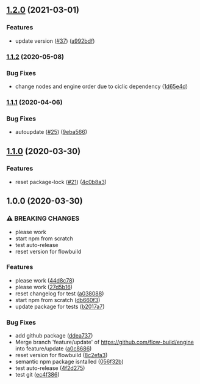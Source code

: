 ## [1.2.0](https://github.com/flow-build/engine/compare/v1.1.2...v1.2.0) (2021-03-01)


### Features

* update version ([#37](https://github.com/flow-build/engine/issues/37)) ([a992bdf](https://github.com/flow-build/engine/commit/a992bdf0a72641258c9342d35eb4a71f502a6892))

### [1.1.2](https://github.com/flow-build/engine/compare/v1.1.1...v1.1.2) (2020-05-08)


### Bug Fixes

* change nodes and engine order due to ciclic dependency ([1d65e4d](https://github.com/flow-build/engine/commit/1d65e4d480a124e07e63a25818f1baa5253e9d0d))

### [1.1.1](https://github.com/flow-build/engine/compare/v1.1.0...v1.1.1) (2020-04-06)


### Bug Fixes

* autoupdate ([#25](https://github.com/flow-build/engine/issues/25)) ([9eba566](https://github.com/flow-build/engine/commit/9eba56644c93b045e0f8cf90196d149c59c93552))

## [1.1.0](https://github.com/flow-build/engine/compare/v1.0.0...v1.1.0) (2020-03-30)


### Features

* reset package-lock ([#21](https://github.com/flow-build/engine/issues/21)) ([4c0b8a3](https://github.com/flow-build/engine/commit/4c0b8a30aa3cb9f3e3bf6b972c49a7d66694f65a))

## 1.0.0 (2020-03-30)


### ⚠ BREAKING CHANGES

* please work
* start npm from scratch
* test auto-release
* reset version for flowbuild

### Features

* please work ([44d8c78](https://github.com/flow-build/engine/commit/44d8c787899327eb64c37584f4324f26abfed148))
* please work ([27d5b16](https://github.com/flow-build/engine/commit/27d5b16623dae344f1a4b7dfb650b32048b4528d))
* reset changelog for test ([a038088](https://github.com/flow-build/engine/commit/a038088fbff3ae6192e1a998900ef879668a7953))
* start npm from scratch ([db660f3](https://github.com/flow-build/engine/commit/db660f34db666e2a69fb5acfc365633d8ec0fc94))
* update package for tests ([b2017a7](https://github.com/flow-build/engine/commit/b2017a71c56bb618c20532b9b356f012a02c2d19))


### Bug Fixes

* add github package ([ddea737](https://github.com/flow-build/engine/commit/ddea737e9f56911bc0dc75aa973c0dddbbf52cfc))
* Merge branch 'feature/update' of https://github.com/flow-build/engine into feature/update ([a0c8686](https://github.com/flow-build/engine/commit/a0c868619fde1899189b301d3c693be1022957d7))
* reset version for flowbuild ([8c2efa3](https://github.com/flow-build/engine/commit/8c2efa3ec7a31e55bace49246c6b56c716fe8661))
* semantic npm package isntalled ([056f32b](https://github.com/flow-build/engine/commit/056f32b4dd3fa5d3b33b7dd5d14f3de326ba0f30))
* test auto-release ([4f2d275](https://github.com/flow-build/engine/commit/4f2d275f1ab30e8f33dcedd180684e0381c29be0))
* test git ([ec4f386](https://github.com/flow-build/engine/commit/ec4f3860f5ce68ae2a070363e2fdc1226f80ba7b))
